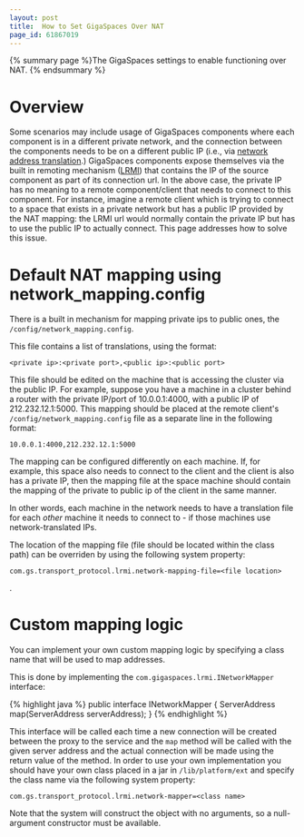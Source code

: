 ```yaml
---
layout: post
title:  How to Set GigaSpaces Over NAT
page_id: 61867019
---
```


{% summary page %}The GigaSpaces settings to enable functioning over NAT. {% endsummary %}

# Overview

Some scenarios may include usage of GigaSpaces components where each component is  in a different private network, and the connection between the components needs to be on  a different public IP (i.e., via [network address translation](http://en.wikipedia.org/wiki/Network_address_translation).) GigaSpaces components expose themselves via the built in remoting mechanism ([LRMI](./communication-protocol.html)) that contains the IP of the source component as part of its connection url. In the above case, the private IP has no meaning to a remote component/client that needs to connect to this component. For instance, imagine a remote client which is trying to connect to a space that exists in a private network but has a public IP provided by the NAT mapping: the LRMI url would normally contain the private IP but has to use the public IP to actually connect. This page addresses how to solve this issue.

# Default NAT mapping using network_mapping.config

There is a built in mechanism for mapping private ips to public ones, the `/config/network_mapping.config`.

This file contains a list of translations, using the format:

    <private ip>:<private port>,<public ip>:<public port>

This file should be edited on the machine that is accessing the cluster via the public IP. For example, suppose you have a machine in a cluster behind a router with the private IP/port of 10.0.0.1:4000, with a public IP of 212.232.12.1:5000. This mapping should be placed at the remote client's `/config/network_mapping.config` file as a separate line in the following format:

    10.0.0.1:4000,212.232.12.1:5000

The mapping can be configured differently on each machine. If, for example, this space also needs to connect to the client and the client is also has a private IP, then the mapping file at the space machine should contain the mapping of the private to public ip of the client in the same manner.

In other words, each machine in the network needs to have a translation file for each _other_ machine it needs to connect to - if those machines use network-translated IPs.

The location of the mapping file (file should be located within the class path) can be overriden by using the following system property:

    com.gs.transport_protocol.lrmi.network-mapping-file=<file location>
.

# Custom mapping logic

You can implement your own custom mapping logic by specifying a class name that will be used to map addresses.

This is done by implementing the `com.gigaspaces.lrmi.INetworkMapper` interface:

{% highlight java %}
public interface INetworkMapper
{
    ServerAddress map(ServerAddress serverAddress);
}
{% endhighlight %}

This interface will be called each time a new connection will be created between the proxy to the service and the `map` method will be called with the given server address and the actual connection will be made using the return value of the method.
In order to use your own implementation you should have your own class placed in a jar in `/lib/platform/ext` and specify the class name via the following system property:

    com.gs.transport_protocol.lrmi.network-mapper=<class name>

Note that the system will construct the object with no arguments, so a null-argument constructor must be available.
